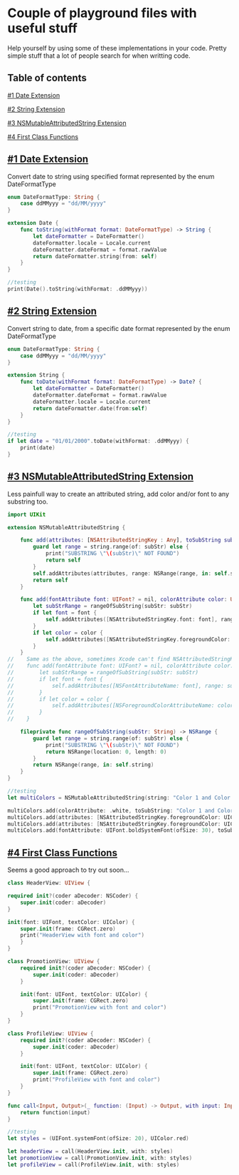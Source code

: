 # Couple of playground files with useful stuff

Help yourself by using some of these implementations in your code. Pretty simple stuff that a lot of people search for when writting code.

## Table of contents

[#1 Date Extension](https://github.com/JoaoPCampos/useful-playground-code#1-date-extension)

[#2 String Extension](https://github.com/JoaoPCampos/useful-playground-code#2-string-extension)

[#3 NSMutableAttributedString Extension](https://github.com/JoaoPCampos/useful-playground-code#3-nsmutableattributedstring-extension)

[#4 First Class Functions](https://github.com/JoaoPCampos/useful-playground-code#4-first-class-functions)

## [#1 Date Extension](https://github.com/JoaoPCampos/useful-playground-code#1-date-extension)
Convert date to string using specified format represented by the enum DateFormatType

```swift
enum DateFormatType: String {
    case ddMMyyy = "dd/MM/yyyy"
}

extension Date {
    func toString(withFormat format: DateFormatType) -> String {
        let dateFormatter = DateFormatter()
        dateFormatter.locale = Locale.current
        dateFormatter.dateFormat = format.rawValue
        return dateFormatter.string(from: self)
    }
}

//testing
print(Date().toString(withFormat: .ddMMyyy))
```

## [#2 String Extension](https://github.com/JoaoPCampos/useful-playground-code#2-string-extension)
Convert string to date, from a specific date format represented by the enum DateFormatType

```swift
enum DateFormatType: String {
    case ddMMyyy = "dd/MM/yyyy"
}

extension String {
    func toDate(withFormat format: DateFormatType) -> Date? {
        let dateFormatter = DateFormatter()
        dateFormatter.dateFormat = format.rawValue
        dateFormatter.locale = Locale.current
        return dateFormatter.date(from:self)
    }
}

//testing
if let date = "01/01/2000".toDate(withFormat: .ddMMyyy) {
    print(date)
}
```

## [#3 NSMutableAttributedString Extension](https://github.com/JoaoPCampos/useful-playground-code#3-nsmutableattributedstring-extension)
Less painfull way to create an attributed string, add color and/or font to any substring too.

```swift
import UIKit

extension NSMutableAttributedString {

    func add(attributes: [NSAttributedStringKey : Any], toSubString subStr: String) -> NSMutableAttributedString {
        guard let range = string.range(of: subStr) else {
            print("SUBSTRING \"\(subStr)\" NOT FOUND")
            return self
        }
        self.addAttributes(attributes, range: NSRange(range, in: self.string))
        return self
    }

    func add(fontAttribute font: UIFont? = nil, colorAttribute color: UIColor? = nil, toSubString subStr: String) {
        let subStrRange = rangeOfSubString(subStr: subStr)
        if let font = font {
            self.addAttributes([NSAttributedStringKey.font: font], range: subStrRange)
        }
        if let color = color {
            self.addAttributes([NSAttributedStringKey.foregroundColor: color], range: subStrRange)
        }
    }
//    Same as the above, sometimes Xcode can't find NSAttributedStringKey.font for some reason, so use the code below if that's the case
//    func add(fontAttribute font: UIFont? = nil, colorAttribute color: UIColor? = nil, toSubString subStr: String) {
//        let subStrRange = rangeOfSubString(subStr: subStr)
//        if let font = font {
//            self.addAttributes([NSFontAttributeName: font], range: subStrRange)
//        }
//        if let color = color {
//            self.addAttributes([NSForegroundColorAttributeName: color], range: subStrRange)
//        }
//    }

    fileprivate func rangeOfSubString(subStr: String) -> NSRange {
        guard let range = string.range(of: subStr) else {
            print("SUBSTRING \"\(subStr)\" NOT FOUND")
            return NSRange(location: 0, length: 0)
        }
        return NSRange(range, in: self.string)
    }
}

//testing
let multiColors = NSMutableAttributedString(string: "Color 1 and Color 2 Bold")

multiColors.add(colorAttribute: .white, toSubString: "Color 1 and Color 2 Bold") // all white
multiColors.add(attributes: [NSAttributedStringKey.foregroundColor: UIColor.red], toSubString: "Color 1") //Color 1 red rest is white
multiColors.add(attributes: [NSAttributedStringKey.foregroundColor: UIColor.green], toSubString: "Color 2") //Color 1 red, Color 2 green rest is white
multiColors.add(fontAttribute: UIFont.boldSystemFont(ofSize: 30), toSubString: "Bold") // Bold word is now bold and size 30
```

## [#4 First Class Functions](https://github.com/JoaoPCampos/useful-playground-code#4-first-class-functions)
Seems a good approach to try out soon...

```swift
class HeaderView: UIView {

required init?(coder aDecoder: NSCoder) {
    super.init(coder: aDecoder)
}

init(font: UIFont, textColor: UIColor) {
    super.init(frame: CGRect.zero)
    print("HeaderView with font and color")
    }
}

class PromotionView: UIView {
    required init?(coder aDecoder: NSCoder) {
        super.init(coder: aDecoder)
    }

    init(font: UIFont, textColor: UIColor) {
        super.init(frame: CGRect.zero)
        print("PromotionView with font and color")
    }
}

class ProfileView: UIView {
    required init?(coder aDecoder: NSCoder) {
        super.init(coder: aDecoder)
    }

    init(font: UIFont, textColor: UIColor) {
        super.init(frame: CGRect.zero)
        print("ProfileView with font and color")
    }
}

func call<Input, Output>(_ function: (Input) -> Output, with input: Input) -> Output {
    return function(input)
}

//testing
let styles = (UIFont.systemFont(ofSize: 20), UIColor.red)

let headerView = call(HeaderView.init, with: styles)
let promotionView = call(PromotionView.init, with: styles)
let profileView = call(ProfileView.init, with: styles)
```
